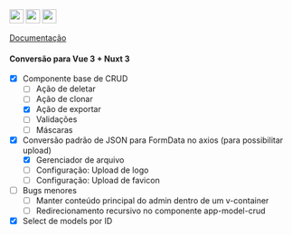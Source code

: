 <img height="25px" src="https://img.shields.io/badge/laravel-%23FF2D20.svg?style=for-the-badge&logo=laravel&logoColor=white" alt="">
<img height="25px" src="https://img.shields.io/badge/Nuxt-002E3B?style=for-the-badge&logo=nuxtdotjs&logoColor=#00DC82" alt="">
<img height="25px" src="https://wakatime.com/badge/github/jeff-silva/tevep.svg" alt="">

[Documentação](/docs/index.md)

#### Conversão para Vue 3 + Nuxt 3
- [x] Componente base de CRUD
    - [ ] Ação de deletar
    - [ ] Ação de clonar
    - [x] Ação de exportar
    - [ ] Validações
    - [ ] Máscaras
- [x] Conversão padrão de JSON para FormData no axios (para possibilitar upload)
    - [x] Gerenciador de arquivo
    - [ ] Configuração: Upload de logo
    - [ ] Configuração: Upload de favicon
- [ ] Bugs menores
    - [ ] Manter conteúdo principal do admin dentro de um v-container
    - [ ] Redirecionamento recursivo no componente app-model-crud
- [x] Select de models por ID